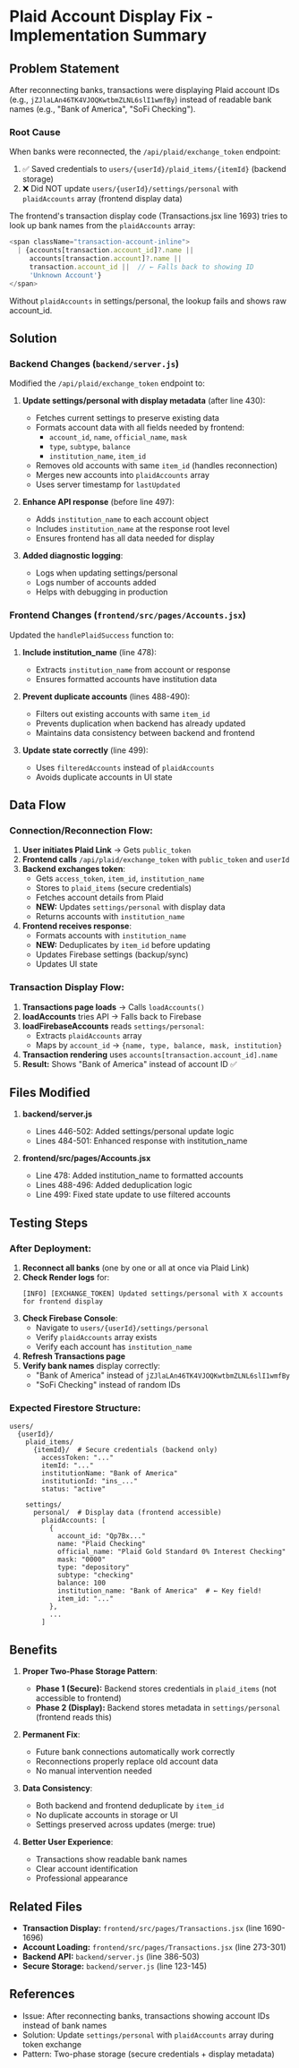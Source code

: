 # Plaid Account Display Fix - Implementation Summary

## Problem Statement

After reconnecting banks, transactions were displaying Plaid account IDs (e.g., `jZJlaLAn46TK4VJOQKwtbmZLNL6slI1wmfBy`) instead of readable bank names (e.g., "Bank of America", "SoFi Checking").

### Root Cause

When banks were reconnected, the `/api/plaid/exchange_token` endpoint:
1. ✅ Saved credentials to `users/{userId}/plaid_items/{itemId}` (backend storage)
2. ❌ Did NOT update `users/{userId}/settings/personal` with `plaidAccounts` array (frontend display data)

The frontend's transaction display code (Transactions.jsx line 1693) tries to look up bank names from the `plaidAccounts` array:

```javascript
<span className="transaction-account-inline">
  | {accounts[transaction.account_id]?.name || 
     accounts[transaction.account]?.name || 
     transaction.account_id ||  // ← Falls back to showing ID
     'Unknown Account'}
</span>
```

Without `plaidAccounts` in settings/personal, the lookup fails and shows raw account_id.

## Solution

### Backend Changes (`backend/server.js`)

Modified the `/api/plaid/exchange_token` endpoint to:

1. **Update settings/personal with display metadata** (after line 430):
   - Fetches current settings to preserve existing data
   - Formats account data with all fields needed by frontend:
     - `account_id`, `name`, `official_name`, `mask`
     - `type`, `subtype`, `balance`
     - `institution_name`, `item_id`
   - Removes old accounts with same `item_id` (handles reconnection)
   - Merges new accounts into `plaidAccounts` array
   - Uses server timestamp for `lastUpdated`

2. **Enhance API response** (before line 497):
   - Adds `institution_name` to each account object
   - Includes `institution_name` at the response root level
   - Ensures frontend has all data needed for display

3. **Added diagnostic logging**:
   - Logs when updating settings/personal
   - Logs number of accounts added
   - Helps with debugging in production

### Frontend Changes (`frontend/src/pages/Accounts.jsx`)

Updated the `handlePlaidSuccess` function to:

1. **Include institution_name** (line 478):
   - Extracts `institution_name` from account or response
   - Ensures formatted accounts have institution data

2. **Prevent duplicate accounts** (lines 488-490):
   - Filters out existing accounts with same `item_id`
   - Prevents duplication when backend has already updated
   - Maintains data consistency between backend and frontend

3. **Update state correctly** (line 499):
   - Uses `filteredAccounts` instead of `plaidAccounts`
   - Avoids duplicate accounts in UI state

## Data Flow

### Connection/Reconnection Flow:

1. **User initiates Plaid Link** → Gets `public_token`
2. **Frontend calls** `/api/plaid/exchange_token` with `public_token` and `userId`
3. **Backend exchanges token**:
   - Gets `access_token`, `item_id`, `institution_name`
   - Stores to `plaid_items` (secure credentials)
   - Fetches account details from Plaid
   - **NEW:** Updates `settings/personal` with display data
   - Returns accounts with `institution_name`
4. **Frontend receives response**:
   - Formats accounts with `institution_name`
   - **NEW:** Deduplicates by `item_id` before updating
   - Updates Firebase settings (backup/sync)
   - Updates UI state

### Transaction Display Flow:

1. **Transactions page loads** → Calls `loadAccounts()`
2. **loadAccounts** tries API → Falls back to Firebase
3. **loadFirebaseAccounts** reads `settings/personal`:
   - Extracts `plaidAccounts` array
   - Maps by `account_id` → `{name, type, balance, mask, institution}`
4. **Transaction rendering** uses `accounts[transaction.account_id].name`
5. **Result:** Shows "Bank of America" instead of account ID ✅

## Files Modified

1. **backend/server.js**
   - Lines 446-502: Added settings/personal update logic
   - Lines 484-501: Enhanced response with institution_name

2. **frontend/src/pages/Accounts.jsx**
   - Line 478: Added institution_name to formatted accounts
   - Lines 488-496: Added deduplication logic
   - Line 499: Fixed state update to use filtered accounts

## Testing Steps

### After Deployment:

1. **Reconnect all banks** (one by one or all at once via Plaid Link)
2. **Check Render logs** for:
   ```
   [INFO] [EXCHANGE_TOKEN] Updated settings/personal with X accounts for frontend display
   ```
3. **Check Firebase Console**:
   - Navigate to `users/{userId}/settings/personal`
   - Verify `plaidAccounts` array exists
   - Verify each account has `institution_name`
4. **Refresh Transactions page**
5. **Verify bank names** display correctly:
   - "Bank of America" instead of `jZJlaLAn46TK4VJOQKwtbmZLNL6slI1wmfBy`
   - "SoFi Checking" instead of random IDs

### Expected Firestore Structure:

```
users/
  {userId}/
    plaid_items/
      {itemId}/  # Secure credentials (backend only)
        accessToken: "..."
        itemId: "..."
        institutionName: "Bank of America"
        institutionId: "ins_..."
        status: "active"
        
    settings/
      personal/  # Display data (frontend accessible)
        plaidAccounts: [
          {
            account_id: "Qp7Bx..."
            name: "Plaid Checking"
            official_name: "Plaid Gold Standard 0% Interest Checking"
            mask: "0000"
            type: "depository"
            subtype: "checking"
            balance: 100
            institution_name: "Bank of America"  # ← Key field!
            item_id: "..."
          },
          ...
        ]
```

## Benefits

1. **Proper Two-Phase Storage Pattern**:
   - **Phase 1 (Secure):** Backend stores credentials in `plaid_items` (not accessible to frontend)
   - **Phase 2 (Display):** Backend stores metadata in `settings/personal` (frontend reads this)

2. **Permanent Fix**:
   - Future bank connections automatically work correctly
   - Reconnections properly replace old account data
   - No manual intervention needed

3. **Data Consistency**:
   - Both backend and frontend deduplicate by `item_id`
   - No duplicate accounts in storage or UI
   - Settings preserved across updates (merge: true)

4. **Better User Experience**:
   - Transactions show readable bank names
   - Clear account identification
   - Professional appearance

## Related Files

- **Transaction Display:** `frontend/src/pages/Transactions.jsx` (line 1690-1696)
- **Account Loading:** `frontend/src/pages/Transactions.jsx` (line 273-301)
- **Backend API:** `backend/server.js` (line 386-503)
- **Secure Storage:** `backend/server.js` (line 123-145)

## References

- Issue: After reconnecting banks, transactions showing account IDs instead of bank names
- Solution: Update `settings/personal` with `plaidAccounts` array during token exchange
- Pattern: Two-phase storage (secure credentials + display metadata)
